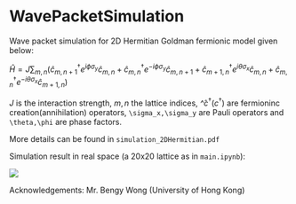 # WavePacketSimulation

Wave packet simulation for 2D Hermitian Goldman fermionic model given below:

$`\hat{H} = J\sum_{m,n}(\hat{c}^\dagger_{m,n+1}e^{i\phi\sigma_y}\hat{c}_{m,n} + \hat{c}^\dagger_{m,n}e^{-i\phi\sigma_y}\hat{c}_{m,n+1} + \hat{c}^\dagger_{m+1,n}e^{i\theta\sigma_x}\hat{c}_{m,n}+ \hat{c}^\dagger_{m,n}e^{-i\theta\sigma_x}\hat{c}_{m+1,n})`$

$`J`$ is the interaction strength, $`m,n`$ the lattice indices, $`\hat^{c}^\dagger(c^\dagger)`$ are fermioninc creation(annihilation) operators, `\sigma_x,\sigma_y` are Pauli operators and `\theta,\phi` are phase factors.

More details can be found in `simulation_2DHermitian.pdf`

Simulation result in real space (a 20x20 lattice as in `main.ipynb`):

![](https://github.com/SavitarRL/WavePacketSimulation/blob/main/GIF/trial_gif_20%20by%2020.gif)

Acknowledgements: Mr. Bengy Wong (University of Hong Kong)
